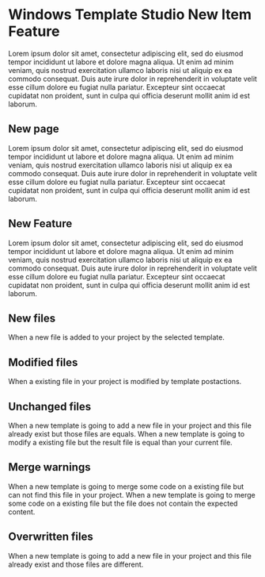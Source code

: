 # Windows Template Studio New Item Feature
Lorem ipsum dolor sit amet, consectetur adipiscing elit, sed do eiusmod tempor incididunt ut labore et dolore magna aliqua. Ut enim ad minim veniam, quis nostrud exercitation ullamco laboris nisi ut aliquip ex ea commodo consequat. Duis aute irure dolor in reprehenderit in voluptate velit esse cillum dolore eu fugiat nulla pariatur. Excepteur sint occaecat cupidatat non proident, sunt in culpa qui officia deserunt mollit anim id est laborum.

## New page
Lorem ipsum dolor sit amet, consectetur adipiscing elit, sed do eiusmod tempor incididunt ut labore et dolore magna aliqua. Ut enim ad minim veniam, quis nostrud exercitation ullamco laboris nisi ut aliquip ex ea commodo consequat. Duis aute irure dolor in reprehenderit in voluptate velit esse cillum dolore eu fugiat nulla pariatur. Excepteur sint occaecat cupidatat non proident, sunt in culpa qui officia deserunt mollit anim id est laborum.

## New Feature
Lorem ipsum dolor sit amet, consectetur adipiscing elit, sed do eiusmod tempor incididunt ut labore et dolore magna aliqua. Ut enim ad minim veniam, quis nostrud exercitation ullamco laboris nisi ut aliquip ex ea commodo consequat. Duis aute irure dolor in reprehenderit in voluptate velit esse cillum dolore eu fugiat nulla pariatur. Excepteur sint occaecat cupidatat non proident, sunt in culpa qui officia deserunt mollit anim id est laborum.


## New files
When a new file is added to your project by the selected template.

## Modified files
When a existing file in your project is modified by template postactions.

## Unchanged files
When a new template is going to add a new file in your project and this file already exist but those files are equals.
When a new template is going to modify a existing file but the result file is equal than your current file.

## Merge warnings
When a new template is going to merge some code on a existing file but can not find this file in your project.
When a new template is going to merge some code on a existing file but the file does not contain the expected content.

## Overwritten files
When a new template is going to add a new file in your project and this file already exist and those files are different.